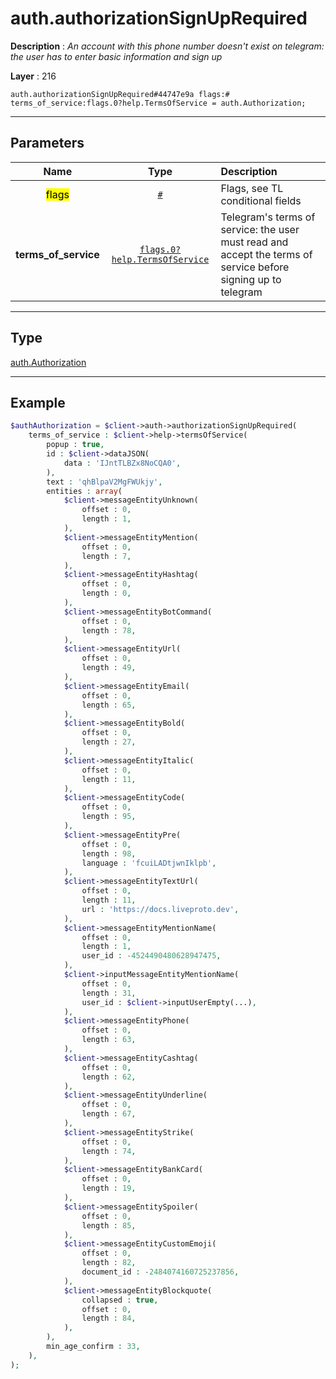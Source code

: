 # auth.authorizationSignUpRequired

**Description** : *An account with this phone number doesn&#039;t exist on telegram: the user has to enter basic information and sign up*

**Layer** : 216

```tl
auth.authorizationSignUpRequired#44747e9a flags:# terms_of_service:flags.0?help.TermsOfService = auth.Authorization;
```

---

## Parameters

| Name | Type | Description |
| :---: | :---: | :--- |
| <mark>flags</mark> | [`#`](type/#) | Flags, see TL conditional fields |
| **terms_of_service** | [`flags.0?help.TermsOfService`](type/help.TermsOfService) | Telegram's terms of service: the user must read and accept the terms of service before signing up to telegram |

---

## Type

[auth.Authorization](type/auth.Authorization)

---

## Example

```php
$authAuthorization = $client->auth->authorizationSignUpRequired(
	terms_of_service : $client->help->termsOfService(
		popup : true,
		id : $client->dataJSON(
			data : 'IJntTLBZx8NoCQA0',
		),
		text : 'qhBlpaV2MgFWUkjy',
		entities : array(
			$client->messageEntityUnknown(
				offset : 0,
				length : 1,
			),
			$client->messageEntityMention(
				offset : 0,
				length : 7,
			),
			$client->messageEntityHashtag(
				offset : 0,
				length : 0,
			),
			$client->messageEntityBotCommand(
				offset : 0,
				length : 78,
			),
			$client->messageEntityUrl(
				offset : 0,
				length : 49,
			),
			$client->messageEntityEmail(
				offset : 0,
				length : 65,
			),
			$client->messageEntityBold(
				offset : 0,
				length : 27,
			),
			$client->messageEntityItalic(
				offset : 0,
				length : 11,
			),
			$client->messageEntityCode(
				offset : 0,
				length : 95,
			),
			$client->messageEntityPre(
				offset : 0,
				length : 98,
				language : 'fcuiLADtjwnIklpb',
			),
			$client->messageEntityTextUrl(
				offset : 0,
				length : 11,
				url : 'https://docs.liveproto.dev',
			),
			$client->messageEntityMentionName(
				offset : 0,
				length : 1,
				user_id : -4524490480628947475,
			),
			$client->inputMessageEntityMentionName(
				offset : 0,
				length : 31,
				user_id : $client->inputUserEmpty(...),
			),
			$client->messageEntityPhone(
				offset : 0,
				length : 63,
			),
			$client->messageEntityCashtag(
				offset : 0,
				length : 62,
			),
			$client->messageEntityUnderline(
				offset : 0,
				length : 67,
			),
			$client->messageEntityStrike(
				offset : 0,
				length : 74,
			),
			$client->messageEntityBankCard(
				offset : 0,
				length : 19,
			),
			$client->messageEntitySpoiler(
				offset : 0,
				length : 85,
			),
			$client->messageEntityCustomEmoji(
				offset : 0,
				length : 82,
				document_id : -2484074160725237856,
			),
			$client->messageEntityBlockquote(
				collapsed : true,
				offset : 0,
				length : 84,
			),
		),
		min_age_confirm : 33,
	),
);
```
